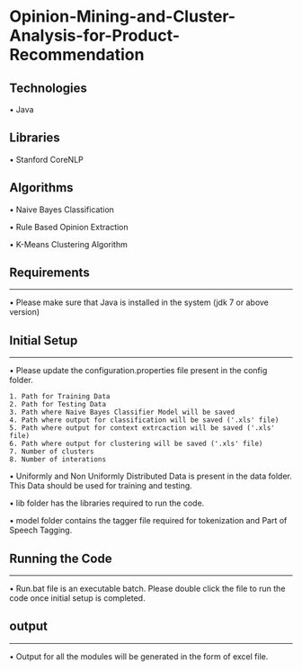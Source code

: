 # Opinion-Mining-and-Cluster-Analysis-for-Product-Recommendation

## Technologies
• Java

## Libraries
• Stanford CoreNLP

## Algorithms
• Naive Bayes Classification

• Rule Based Opinion Extraction

• K-Means Clustering Algorithm

## Requirements
   ------------
• Please make sure that Java is installed in the system (jdk 7 or above version)


## Initial Setup
   -------------
• Please update the configuration.properties file present in the config folder.

	1. Path for Training Data
	2. Path for Testing Data
	3. Path where Naive Bayes Classifier Model will be saved
	4. Path where output for classification will be saved ('.xls' file)
	5. Path where output for context extrcaction will be saved ('.xls' file)
	6. Path where output for clustering will be saved ('.xls' file)
	7. Number of clusters
	8. Number of interations

• Uniformly and Non Uniformly Distributed Data is present in the data folder. This Data should be used for training and testing.

• lib folder has the libraries required to run the code.

• model folder contains the tagger file required for tokenization and Part of Speech Tagging.


## Running the Code
   ----------------
• Run.bat file is an executable batch. Please double click the file to run the code once initial setup is completed.


## output
   ------
• Output for all the modules will be generated in the form of excel file.

